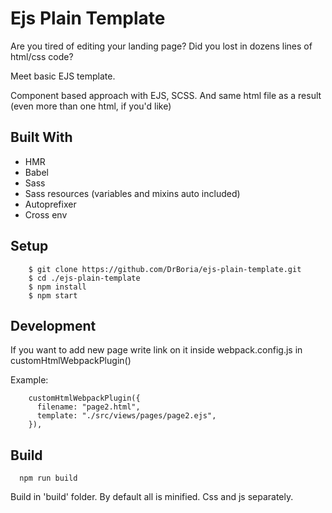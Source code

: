 # Ejs Plain Template

Are you tired of editing your landing page?
Did you lost in dozens lines of html/css code?

Meet basic EJS template.

Component based approach with EJS, SCSS.
And same html file as a result (even more than one html, if you'd like)

## Built With
* HMR
* Babel
* Sass
* Sass resources (variables and mixins auto included)
* Autoprefixer
* Cross env


## Setup

```
    $ git clone https://github.com/DrBoria/ejs-plain-template.git
    $ cd ./ejs-plain-template
    $ npm install 
    $ npm start
```

## Development

If you want to add new page write link on it inside webpack.config.js in customHtmlWebpackPlugin()

Example:
```
    customHtmlWebpackPlugin({
      filename: "page2.html",
      template: "./src/views/pages/page2.ejs",
    }),
```


## Build

```
  npm run build
```

Build in 'build' folder.
By default all is minified. Css and js separately.
